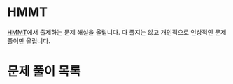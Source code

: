 # HMMT
[HMMT](https://www.hmmt.org/)에서 출제하는 문제 해설을 올립니다.
다 풀지는 않고 개인적으로 인상적인 문제 풀이만 올립니다.

# 문제 풀이 목록
